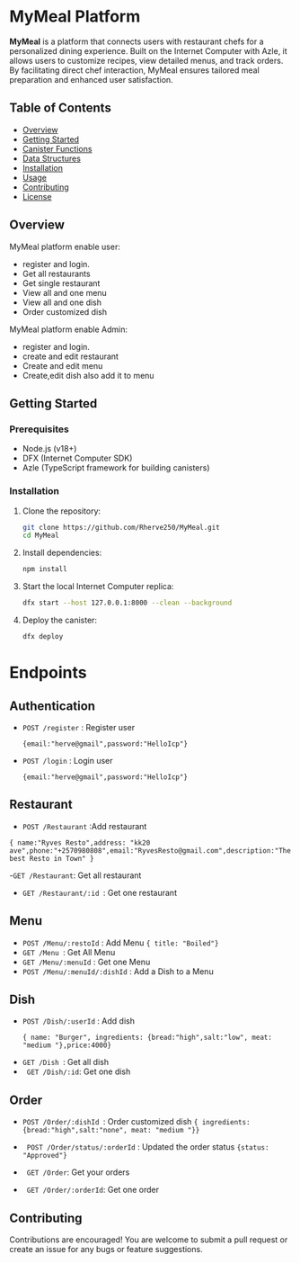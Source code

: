 # MyMeal Platform

**MyMeal** is a platform that connects users with restaurant chefs for a personalized dining experience. Built on the Internet Computer with Azle, it allows users to customize recipes, view detailed menus, and track orders. By facilitating direct chef interaction, MyMeal ensures tailored meal preparation and enhanced user satisfaction.

## Table of Contents

- [Overview](#overview)
- [Getting Started](#getting-started)
- [Canister Functions](#canister-functions)
- [Data Structures](#data-structures)
- [Installation](#installation)
- [Usage](#usage)
- [Contributing](#contributing)
- [License](#license)

## Overview

MyMeal platform enable user:

- register and login.
- Get all restaurants
- Get single restaurant
- View all and one menu
- View all and one dish
- Order customized dish

MyMeal platform enable Admin:

- register and login.
- create and edit restaurant
- Create and edit menu
- Create,edit dish also add it to menu

## Getting Started

### Prerequisites

- Node.js (v18+)
- DFX (Internet Computer SDK)
- Azle (TypeScript framework for building canisters)

### Installation

1. Clone the repository:

   ```bash
   git clone https://github.com/Rherve250/MyMeal.git
   cd MyMeal
   ```

2. Install dependencies:

   ```bash
   npm install
   ```

3. Start the local Internet Computer replica:

   ```bash
   dfx start --host 127.0.0.1:8000 --clean --background
   ```

4. Deploy the canister:

   ```bash
   dfx deploy
   ```

# Endpoints

 ## Authentication

- `POST /register` : Register user
  
  ` {email:"herve@gmail",password:"HelloIcp"} `

- `POST /login` : Login user
  
  ` {email:"herve@gmail",password:"HelloIcp"} `

  
 ## Restaurant
  
- `POST /Restaurant` :Add restaurant
  
 ` { name:"Ryves Resto",address: "kk20 ave",phone:"+2570980808",email:"RyvesResto@gmail.com",description:"The best Resto in Town" } `
  
-`GET /Restaurant`: Get all restaurant
- `GET /Restaurant/:id `: Get one restaurant

## Menu

- `POST /Menu/:restoId` :  Add Menu
   ` { title: "Boiled"} `
- `GET /Menu `: Get All Menu
- `GET /Menu/:menuId` : Get one Menu
- `POST /Menu/:menuId/:dishId` : Add a Dish to a Menu
## Dish

- `POST /Dish/:userId` : Add dish
  ````
  { name: "Burger", ingredients: {bread:"high",salt:"low", meat: "medium "},price:4000}
  
  ````
- `GET /Dish `: Get all dish
- ` GET /Dish/:id`: Get one dish

## Order

- `POST /Order/:dishId `: Order customized dish
` { ingredients: {bread:"high",salt:"none", meat: "medium "}} `
- ` POST /Order/status/:orderId` : Updated the order status
`{status: "Approved"} `

- ` GET /Order`: Get your orders
- ` GET /Order/:orderId`: Get one order

## Contributing

Contributions are encouraged! You are welcome to submit a pull request or create an issue for any bugs or feature suggestions.



